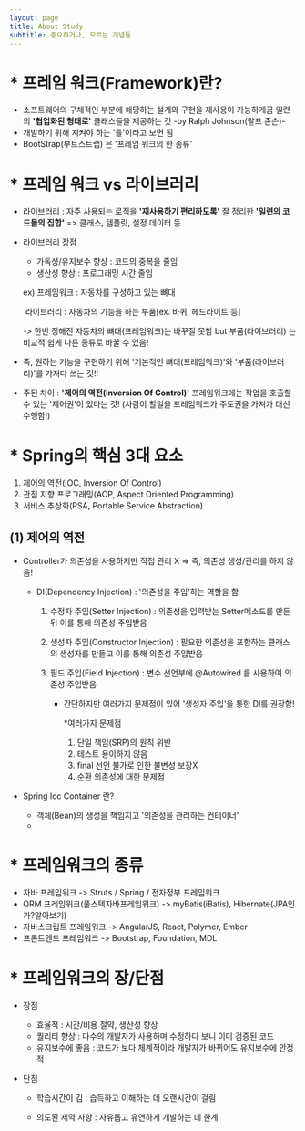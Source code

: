 ```yaml
---
layout: page
title: About Study
subtitle: 중요하거나, 모르는 개념들
---  
```

  
   
# * 프레임 워크(Framework)란?

- 소프트웨어의 구체적인 부분에 해당하는 설계와 구현을 재사용이 가능하게끔 일련의 **'협업화된 형태로'** 클래스들을 제공하는 것 -by Ralph Johnson(랄프 존슨)-
- 개발하기 위해 지켜야 하는 '틀'이라고 보면 됨
- BootStrap(부트스트랩) 은 '프레임 워크의 한 종류'  
  
      
      
      
# * 프레임 워크 vs 라이브러리 

- 라이브러리 : 자주 사용되는 로직을 **'재사용하기 편리하도록'** 잘 정리한 **'일련의 코드들의 집합'**  => 클래스, 템플릿, 설정 데이터 등 

- 라이브러리 장점 

  - 가독성/유지보수 향상 : 코드의 중복을 줄임
  - 생산성 향상 : 프로그래밍 시간 줄임

  ex) 프레임워크 : 자동차를 구성하고 있는 뼈대

  ​	   라이브러리 :  자동차의 기능을 하는 부품[ex. 바퀴, 헤드라이트 등]

  -> 한번 정해진 자동차의 뼈대(프레임워크)는 바꾸질 못함 but 부품(라이브러리) 는 비교적 쉽게 다른 종류로 바꿀 수 있음!

- 즉, 원하는 기능을 구현하기 위해 '기본적인 뼈대(프레임워크)'와 '부품(라이브러리)'를 가져다 쓰는 것!!

- 주된 차이 : **'제어의 역전(Inversion Of Control)'** 프레임워크에는 작업을 호출할 수 있는 '제어권'이 있다는 것! (사람이 할일을 프레임워크가 주도권을 가져가 대신 수행함!)  
  

    

# * Spring의 핵심 3대 요소

1) 제어의 역전(IOC, Inversion Of Control) 
2) 관점 지향 프로그래밍(AOP, Aspect Oriented Programming)
3) 서비스 추상화(PSA, Portable Service Abstraction)

## (1) 제어의 역전

- Controller가 의존성을 사용하지만 직접 관리 X  =>  즉, 의존성 생성/관리를 하지 않음!

  - DI(Dependency Injection) : '의존성을 주입'하는 역할을 함	

    1) 수정자 주입(Setter Injection) : 의존성을 입력받는 Setter메소드를 만든 뒤 이를 통해 의존성 주입받음

    2) 생성자 주입(Constructor Injection) : 필요한 의존성을 포함하는 클래스의 생성자를 만들고 이를 통해 의존성 주입받음

    3) 필드 주입(Field Injection) : 변수 선언부에 @Autowired 를 사용하여 의존성 주입받음 

       - 간단하지만 여러가지 문제점이 있어 '생성자 주입'을 통한 DI를 권장함!

         *여러가지 문제점 

          	1) 단일 책임(SRP)의 원칙 위반
          	2) 테스트 용이하지 않음
          	3) final 선언 불가로 인한 불변성 보장X
          	4) 순환 의존성에 대한 문제점 

- Spring Ioc Container 란?

  - 객체(Bean)의 생성을 책임지고 '의존성을 관리하는 컨테이너'
  -   

  


# * 프레임워크의 종류

- 자바 프레임워크  -> Struts / Spring / 전자정부 프레임워크
- QRM 프레임워크(풀스텍자바프레임워크) -> myBatis(iBatis), Hibernate(JPA인가?알아보기)
- 자바스크립트 프레임워크 -> AngularJS, React, Polymer, Ember
- 프론트엔드 프레임워크 -> Bootstrap, Foundation, MDL

  


# * 프레임워크의 장/단점

- 장점 

  - 효율적 : 시간/비용 절약, 생산성 향상
  - 퀄리티 향상 : 다수의 개발자가 사용하며 수정하다 보니 이미 검증된 코드
  - 유지보수에 좋음 : 코드가 보다 체계적이라 개발자가 바뀌어도 유지보수에 안정적

- 단점 

  - 학습시간이 김 : 습득하고 이해하는 데 오랜시간이 걸림

  - 의도된 제약 사항 : 자유롭고 유연하게 개발하는 데 한계
